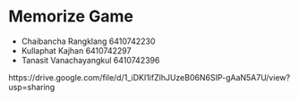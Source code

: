 # Memorize Game
<ul>
    <li>Chaibancha Rangklang 6410742230</li>
    <li>Kullaphat Kajhan 6410742297</li>
    <li>Tanasit Vanachayangkul 6410742396</li>
</ul> 
<p>https://drive.google.com/file/d/1_iDKI1ifZlhJUzeB06N6SIP-gAaN5A7U/view?usp=sharing</p>
